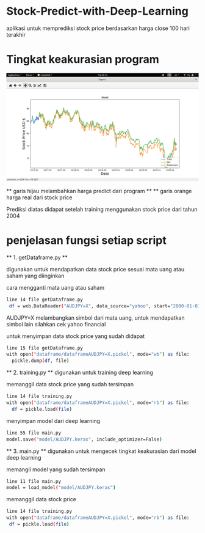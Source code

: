 # Stock-Predict-with-Deep-Learning

aplikasi untuk memprediksi stock price berdasarkan harga close 100 hari terakhir

# Tingkat keakurasian program

<img src="stockPredict.png">

** garis hijau melambahkan harga predict dari program **
** garis orange harga real dari stock price

Prediksi diatas didapat setelah training menggunakan stock price dari tahun 2004

# penjelasan fungsi setiap script
** 1. getDataframe.py **
  
  digunakan untuk mendapatkan data stock price sesuai mata uang atau saham yang diinginkan
  
  cara mengganti mata uang atau saham
  ```bash
  line 14 file getDataframe.py
   df = web.DataReader("AUDJPY=X", data_source="yahoo", start="2000-01-01", end="2020-06-30")
  ```
  
  AUDJPY=X melambangkan simbol dari mata uang, untuk mendapatkan simbol lain silahkan cek yahoo financial
  
  untuk menyimpan data stock price yang sudah didapat
  ```bash
  line 15 file getDataframe.py
  with open("dataframe/dataframeAUDJPY=X.pickel", mode="wb") as file:
    pickle.dump(df, file)
  ```
  
** 2. training.py **
  digunakan untuk training deep learning
  
  memanggil data stock price yang sudah tersimpan
  ```bash
  line 14 file training.py
  with open("dataframe/dataframeAUDJPY=X.pickel", mode="rb") as file:
    df = pickle.load(file)
  ```
  
  menyimpan model dari deep learning
  ```bash
  line 55 file main.py
  model.save("model/AUDJPY.keras", include_optimizer=False)
  ```
  
 ** 3. main.py **
  digunakan untuk mengecek tingkat keakurasian dari model deep learning
  
  memangil model yang sudah tersimpan
  ```bash
  line 11 file main.py
  model = load_model("model/AUDJPY.keras")
  ```
  
  memanggil data stock price
   ```bash
  line 14 file training.py
  with open("dataframe/dataframeAUDJPY=X.pickel", mode="rb") as file:
    df = pickle.load(file)
  ```
